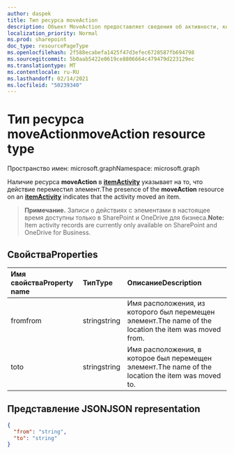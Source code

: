 ```yaml
---
author: daspek
title: Тип ресурса moveAction
description: Объект MoveAction предоставляет сведения об активности, которая переместила элемент.
localization_priority: Normal
ms.prod: sharepoint
doc_type: resourcePageType
ms.openlocfilehash: 2f588ecabefa1425f47d3efec6728587fb694798
ms.sourcegitcommit: 5b0aab5422e0619ce8806664c479479d223129ec
ms.translationtype: MT
ms.contentlocale: ru-RU
ms.lasthandoff: 02/14/2021
ms.locfileid: "50239340"
---
```

# <a name="moveaction-resource-type"></a><span data-ttu-id="fd19c-103">Тип ресурса moveAction</span><span class="sxs-lookup"><span data-stu-id="fd19c-103">moveAction resource type</span></span>

<span data-ttu-id="fd19c-104">Пространство имен: microsoft.graph</span><span class="sxs-lookup"><span data-stu-id="fd19c-104">Namespace: microsoft.graph</span></span>

<span data-ttu-id="fd19c-105">Наличие ресурса **moveAction** в [**itemActivity**][activity] указывает на то, что действие переместил элемент.</span><span class="sxs-lookup"><span data-stu-id="fd19c-105">The presence of the **moveAction** resource on an [**itemActivity**][activity] indicates that the activity moved an item.</span></span>

><span data-ttu-id="fd19c-106">**Примечание.** Записи о действиях с элементами в настоящее время доступны только в SharePoint и OneDrive для бизнеса.</span><span class="sxs-lookup"><span data-stu-id="fd19c-106">**Note:** Item activity records are currently only available on SharePoint and OneDrive for Business.</span></span>

[activity]: itemactivity.md

## <a name="properties"></a><span data-ttu-id="fd19c-107">Свойства</span><span class="sxs-lookup"><span data-stu-id="fd19c-107">Properties</span></span>

| <span data-ttu-id="fd19c-108">Имя свойства</span><span class="sxs-lookup"><span data-stu-id="fd19c-108">Property name</span></span> | <span data-ttu-id="fd19c-109">Тип</span><span class="sxs-lookup"><span data-stu-id="fd19c-109">Type</span></span>   | <span data-ttu-id="fd19c-110">Описание</span><span class="sxs-lookup"><span data-stu-id="fd19c-110">Description</span></span>
|:--------------|:-------|:----------------------------------------------------
| <span data-ttu-id="fd19c-111">from</span><span class="sxs-lookup"><span data-stu-id="fd19c-111">from</span></span>          | <span data-ttu-id="fd19c-112">string</span><span class="sxs-lookup"><span data-stu-id="fd19c-112">string</span></span> | <span data-ttu-id="fd19c-113">Имя расположения, из которого был перемещен элемент.</span><span class="sxs-lookup"><span data-stu-id="fd19c-113">The name of the location the item was moved from.</span></span>
| <span data-ttu-id="fd19c-114">to</span><span class="sxs-lookup"><span data-stu-id="fd19c-114">to</span></span>            | <span data-ttu-id="fd19c-115">string</span><span class="sxs-lookup"><span data-stu-id="fd19c-115">string</span></span> | <span data-ttu-id="fd19c-116">Имя расположения, в которое был перемещен элемент.</span><span class="sxs-lookup"><span data-stu-id="fd19c-116">The name of the location the item was moved to.</span></span>

## <a name="json-representation"></a><span data-ttu-id="fd19c-117">Представление JSON</span><span class="sxs-lookup"><span data-stu-id="fd19c-117">JSON representation</span></span>

<!-- {
  "blockType": "resource",
  "optionalProperties": [ ],
  "@type": "microsoft.graph.moveAction"
}-->

```json
{
  "from": "string",
  "to": "string"
}
```

<!--
{
  "type": "#page.annotation",
  "description": "The MoveAction object provides information about an activity that moved an item.",
  "keywords": "activities,activity,action,move,moved",
  "section": "documentation",
  "tocPath": "Resources/MoveAction",
  "suppressions": []
}
-->

